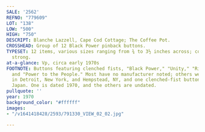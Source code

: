 ```yaml
---
SALE: '2562'
REFNO: "779609"
LOT: "138"
LOW: "500"
HIGH: "750"
DESCRIPT: Blanche Lazzell, Cape Cod Cottage; The Coffee Pot.
CROSSHEAD: Group of 12 Black Power pinback buttons.
TYPESET: 12 items, various sizes ranging from ¾ to 3½ inches across; condition generally
  strong.
at-a-glance: Vp, circa early 1970s
FOOTNOTE: Buttons featuring clenched fists, "Black Power," "Unity," "Right On," "Unite,"
  and "Power to the People." Most have no manufacturer noted; others were created
  in Detroit, New York, and Hempstead, NY, and one clenched-fist button was made in
  Japan. One is dated 1970, and the others are undated.
pullquote: ''
year: 1970
background_color: "#ffffff"
images:
- "/v1641418428/2593/791330_VIEW_02_02.jpg"

---
```

